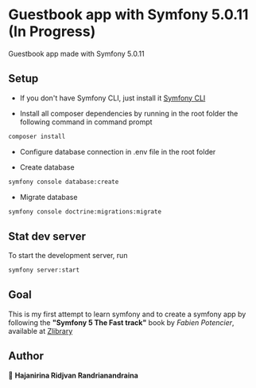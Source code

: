 # Guestbook app with Symfony 5.0.11 (In Progress)

Guestbook app made with Symfony 5.0.11

## Setup

- If you don't have Symfony CLI, just install it [Symfony CLI](https://symfony.com/download)

- Install all composer dependencies by running in the root folder the following command in command prompt

```bash
composer install
```

- Configure database connection in .env file in the root folder

- Create database

```bash
symfony console database:create
```

- Migrate database

```bash
symfony console doctrine:migrations:migrate
```

## Stat dev server

To start the development server, run

```bash
symfony server:start
```

## Goal

This is my first attempt to learn symfony and to create a symfony app by following the **"Symfony 5 The Fast track"** book by _Fabien Potencier_, available at [Zlibrary](https://b-ok.africa/book/5498684/633b30)

## Author

👤 **Hajanirina Ridjvan Randrianandraina**
